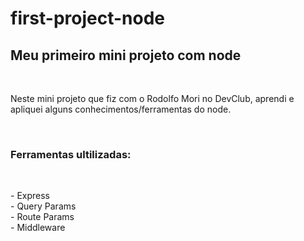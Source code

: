 # first-project-node

<h2> Meu primeiro mini projeto com node </h2>
<br>
<p> Neste mini projeto que fiz com o Rodolfo Mori no DevClub, aprendi e apliquei alguns conhecimentos/ferramentas do node.</p>

<br>

<h3> Ferramentas ultilizadas: </h3>
<br>
<p> - Express <br>
    - Query Params <br>
    - Route Params <br>
    - Middleware <br>
</p>
